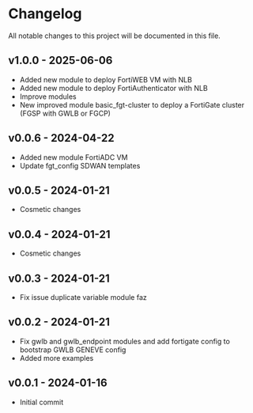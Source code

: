 # Changelog

All notable changes to this project will be documented in this file.

## v1.0.0 - 2025-06-06
- Added new module to deploy FortiWEB VM with NLB
- Added new module to deploy FortiAuthenticator with NLB
- Improve modules
- New improved module basic_fgt-cluster to deploy a FortiGate cluster (FGSP with GWLB or FGCP)

## v0.0.6 - 2024-04-22
- Added new module FortiADC VM
- Update fgt_config SDWAN templates

## v0.0.5 - 2024-01-21
- Cosmetic changes

## v0.0.4 - 2024-01-21
- Cosmetic changes

## v0.0.3 - 2024-01-21
- Fix issue duplicate variable module faz

## v0.0.2 - 2024-01-21
- Fix gwlb and gwlb_endpoint modules and add fortigate config to bootstrap GWLB GENEVE config
- Added more examples

## v0.0.1 - 2024-01-16
- Initial commit
